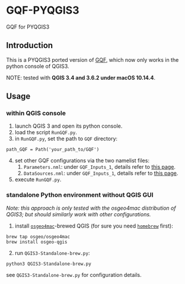 # GQF-PYQGIS3
GQF for PYQGIS3

## Introduction
This is a PYQGIS3 ported version of [GQF](https://umep-docs.readthedocs.io/en/latest/processor/Urban%20Energy%20Balance%20GQ.html), which now only works in the python console of QGIS3.

NOTE: tested with **QGIS 3.4 and 3.6.2 under macOS 10.14.4**.

## Usage

### within QGIS console
1. launch QGIS 3 and open its python console.
2. load the script `RunGQF.py`.
3. in `RunGQF.py`, set the path to `GQF` directory:
```
path_GQF = Path('your_path_to/GQF')
```
4. set other GQF configurations via the two namelist files:
   1. `Parameters.nml`: under `GQF_Inputs_1`, details refer to [this page](https://umep-docs.readthedocs.io/en/latest/OtherManuals/GQF_Manual.html#id4).
   2. `DataSources.nml`: under `GQF_Inputs_1`, details refer to [this page](https://umep-docs.readthedocs.io/en/latest/OtherManuals/GQF_Manual.html#data-sources-file).
5. execute `RunGQF.py`.

### standalone Python environment without QGIS GUI
*Note: this approach is only tested with the osgeo4mac distribution of QGIS3; but should similarly work with other configurations.*

1. install [`osgeo4mac`](https://github.com/OSGeo/homebrew-osgeo4mac)-brewed QGIS (for sure you need [`homebrew`](https://brew.sh) first):
```shell
brew tap osgeo/osgeo4mac
brew install osgeo-qgis
```

2. run `QGIS3-Standalone-brew.py`:
```
python3 QGIS3-Standalone-brew.py
```
see `QGIS3-Standalone-brew.py` for configuration details.